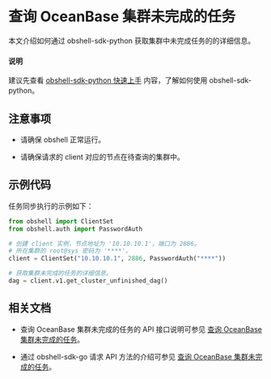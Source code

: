 # 查询 OceanBase 集群未完成的任务

本文介绍如何通过 obshell-sdk-python 获取集群中未完成任务的的详细信息。

<main id="notice" type='explain'>
  <h4>说明</h4>
  <p>建议先查看 <a href='100.quickstart-of-python.md'>obshell-sdk-python 快速上手</a> 内容，了解如何使用 obshell-sdk-python。</p>
</main>

## 注意事项

* 请确保 obshell 正常运行。

* 请确保请求的 client 对应的节点在待查询的集群中。

## 示例代码

任务同步执行的示例如下：

```python
from obshell import ClientSet
from obshell.auth import PasswordAuth

# 创建 client 实例，节点地址为 '10.10.10.1'，端口为 2886。
# 所在集群的 root@sys 密码为 '****'。
client = ClientSet("10.10.10.1", 2886, PasswordAuth("****"))

# 获取集群未完成的任务的详细信息。
dag = client.v1.get_cluster_unfinished_dag()
```

## 相关文档

* 查询 OceanBase 集群未完成的任务的 API 接口说明可参见 [查询 OceanBase 集群未完成的任务](../../400.obshell-api-reference/2500.get-oceanbase-unfinish-task.md)。

* 通过 obshell-sdk-go 请求 API 方法的介绍可参见 [查询 OceanBase 集群未完成的任务](../200.go/2500.get-oceanbase-unfinish-task-of-go.md)。

